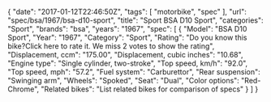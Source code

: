 {
    "date": "2017-01-12T22:46:50Z",
    "tags": [
        "motorbike",
        "spec"
    ],
    "url": "spec\/bsa\/1967\/bsa-d10-sport",
    "title": "Sport BSA D10 Sport",
    "categories": "Sport",
    "brands": "bsa",
    "years": "1967",
    "spec": [
        {
            "Model": "BSA D10 Sport",
            "Year": "1967",
            "Category": "Sport",
            "Rating": "Do you know this bike?Click here to rate it. We miss 2 votes to show the rating",
            "Displacement, ccm": "175.00",
            "Displacement, cubic inches": "10.68",
            "Engine type": "Single cylinder, two-stroke",
            "Top speed, km\/h": "92.0",
            "Top speed, mph": "57.2",
            "Fuel system": "Carburettor",
            "Rear suspension": "Swinging arm",
            "Wheels": "Spoked",
            "Seat": "Dual",
            "Color options": "Red-Chrome",
            "Related bikes": "List related bikes for comparison of specs"
        }
    ]
}